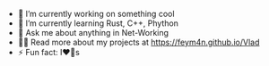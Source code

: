- 🔭 I’m currently working on something cool  
- 🌱 I’m currently learning Rust, С++, Phython
- 💬 Ask me about anything in Net-Working
- 👨‍💻 Read more about my projects at https://feym4n.github.io/Vlad
- ⚡ Fun fact: I❤️🐶s
